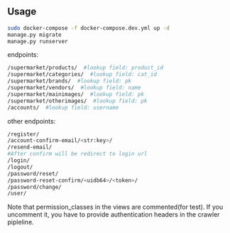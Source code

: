 
## Usage

```bash
sudo docker-compose -f docker-compose.dev.yml up -d
manage.py migrate
manage.py runserver
```
endpoints:
```bash
/supermarket/products/  #lookup field: product_id
/supermarket/categories/  #lookup field: cat_id
/supermarket/brands/  #lookup field: pk
/supermarket/vendors/  #lookup field: name
/supermarket/mainimages/  #lookup field: pk
/supermarket/otherimages/  #lookup field: pk
/accounts/  #lookup field: username
```
other endpoints:
```bash
/register/
/account-confirm-email/<str:key>/
/resend-email/
#After confirm will be redirect to login url
/login/
/logout/
/password/reset/
/password-reset-confirm/<uidb64>/<token>/
/password/change/ 
/user/

```

Note that permission_classes in the views are commented(for test). If you uncomment it, you have to provide authentication headers in the crawler pipleline.
